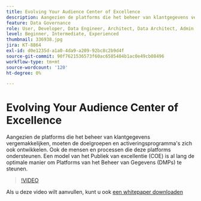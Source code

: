 ```yaml
---
title: Evolving Your Audience Center of Excellence
description: Aangezien de platforms die het beheer van klantgegevens vergemakkelijken, moeten de doelgroepen en activeringsprogramma's zich ook ontwikkelen. Ook de mensen en processen die deze platforms ondersteunen. Een model van het Publiek van excellentie (COE) is al lang de optimale manier om Platforms van het Beheer van Gegevens (DMPs) te steunen.
feature: Data Governance
role: User, Developer, Data Engineer, Architect, Data Architect, Admin, Leader
level: Beginner, Intermediate, Experienced
thumbnail: 336938.jpg
jira: KT-8864
exl-id: d0e1235d-a1a0-4da9-a209-92bc8c2b9d4f
source-git-commit: 90f7621536573f60ac6585404b1ac0e49cb08496
workflow-type: tm+mt
source-wordcount: '120'
ht-degree: 0%

---
```


# Evolving Your Audience Center of Excellence

Aangezien de platforms die het beheer van klantgegevens vergemakkelijken, moeten de doelgroepen en activeringsprogramma&#39;s zich ook ontwikkelen. Ook de mensen en processen die deze platforms ondersteunen. Een model van het Publiek van excellentie (COE) is al lang de optimale manier om Platforms van het Beheer van Gegevens (DMPs) te steunen.

>[!VIDEO](https://video.tv.adobe.com/v/336938/?quality=12&learn=on)

Als u deze video wilt aanvullen, kunt u ook [een whitepaper downloaden](assets/whitepaper-evolving-the-audience-center-of-excellence.pdf)
